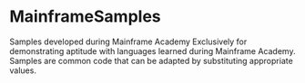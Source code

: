 # MainframeSamples
Samples developed during Mainframe Academy
Exclusively for demonstrating aptitude with languages learned during Mainframe Academy. 
Samples are common code that can be adapted by substituting appropriate values. 
